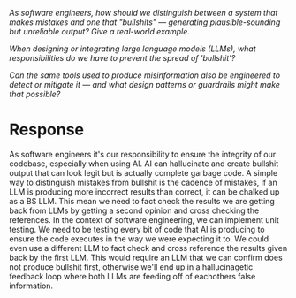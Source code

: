 *As software engineers, how should we distinguish between a system that makes mistakes and one that "bullshits" — generating plausible-sounding but unreliable output? Give a real-world example.*

*When designing or integrating large language models (LLMs), what responsibilities do we have to prevent the spread of 'bullshit'?*

*Can the same tools used to produce misinformation also be engineered to detect or mitigate it — and what design patterns or guardrails might make that possible?*

# Response
As software engineers it's our responsibility to ensure the integrity of our codebase, especially when using AI. AI can hallucinate and create bullshit output that can look legit but is actually complete garbage code. A simple way to distinguish mistakes from bullshit is the cadence of mistakes, if an LLM is producing more incorrect results than correct, it can be chalked up as a BS LLM. This mean we need to fact check the results we are getting back from LLMs by getting a second opinion and cross checking the references. In the context of software engineering, we can implement unit testing. We need to be testing every bit of code that AI is producing to ensure the code executes in the way we were expecting it to. We could even use a different LLM to fact check and cross reference the results given back by the first LLM. This would require an LLM that we can confirm does not produce bullshit first, otherwise we'll end up in a hallucinagetic feedback loop where both LLMs are feeding off of eachothers false information. 